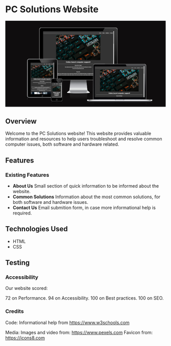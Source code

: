 # PC Solutions Website

![Preview](assets/images/siteresponsive.PNG)

## Overview

Welcome to the PC Solutions website! This website provides valuable information and resources to help users troubleshoot and resolve common computer issues, both software and hardware related.

## Features

### Existing Features

- **About Us** Small section of quick information to be informed about the website.
- **Common Solutions** Information about the most common solutions, for both software and hardware issues.
- **Contact Us** Email submition form, in case more informational help is required.

## Technologies Used

- HTML
- CSS

## Testing

### Accessibility

Our website scored:

72 on Performance. 94 on Accessibility. 100 on Best practices. 100 on SEO.

### Credits

Code:
Informational help from https://www.w3schools.com

Media:
Images and video from: https://www.pexels.com 
Favicon from: https://icons8.com
